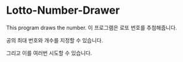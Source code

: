 # Lotto-Number-Drawer

This program draws the number.
이 프로그램은 로또 번호를 추첨해줍니다.


공의 최대 번호와 개수를 지정할 수 있습니다.

그리고 이를 여러번 시도할 수 있습니다.
